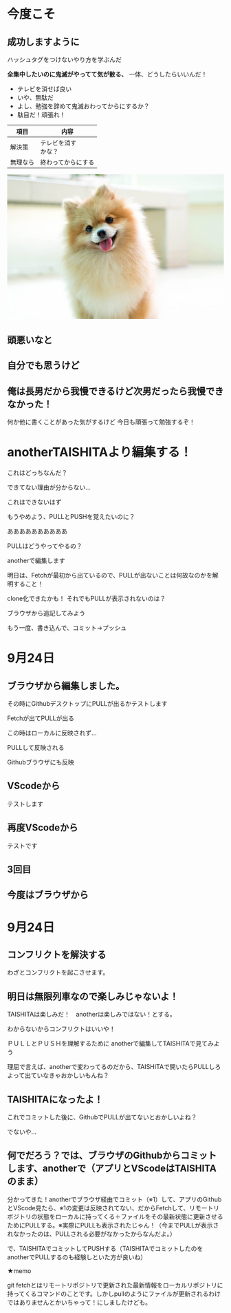# 今度こそ
## 成功しますように
ハッシュタグをつけないやり方を学ぶんだ

**全集中したいのに鬼滅がやってて気が散る、**
一体、どうしたらいいんだ！

- テレビを消せば良い
- いや、無駄だ
- よし、勉強を辞めて鬼滅おわってからにするか？
- 駄目だ！頑張れ！

|項目       |内容
|--|--
|解決策　|テレビを消す<br>かな？
|無理なら|終わってからにする

![ポメラニアン](img/pome.jpg)


## 頭悪いなと
## 自分でも思うけど
## 俺は長男だから我慢できるけど次男だったら我慢できなかった！

何か他に書くことがあった気がするけど
今日も頑張って勉強するぞ！

# anotherTAISHITAより編集する！

これはどっちなんだ？

できてない理由が分からない…

これはできないはず

もうやめよう、PULLとPUSHを覚えたいのに？

ああああああああああ

PULLはどうやってやるの？

anotherで編集します


明日は、Fetchが最初から出ているので、PULLが出ないことは何故なのかを解明すること！

clone化できたかも！
それでもPULLが表示されないのは？

ブラウザから追記してみよう

もう一度、書き込んで、コミット→プッシュ

# 9月24日

## ブラウザから編集しました。
その時にGithubデスクトップにPULLが出るかテストします

Fetchが出てPULLが出る

この時はローカルに反映されず…

PULLして反映される

Githubブラウザにも反映

## VScodeから
テストします

## 再度VScodeから
テストです

## 3回目

## 今度はブラウザから

# 9月24日
## コンフリクトを解決する

わざとコンフリクトを起こさせます。

## 明日は無限列車なので楽しみじゃないよ！

TAISHITAは楽しみだ！　anotherは楽しみではない！とする。

わからないからコンフリクトはいいや！

ＰＵＬＬとＰＵＳＨを理解するために
anotherで編集してTAISHITAで見てみよう

理屈で言えば、anotherで変わってるのだから、TAISHITAで開いたらPULLしろよって出ていなきゃおかしいもんね？

## TAISHITAになったよ！

これでコミットした後に、GithubでPULLが出てないとおかしいよね？

でないや…

## 何でだろう？では、ブラウザのGithubからコミットします、anotherで（アプリとVScodeはTAISHITAのまま）

分かってきた！anotherでブラウザ経由でコミット（※1）して、アプリのGithubとVScode見たら、※1の変更は反映されてない、だからFetchして、リモートリポジトリの状態をローカルに持ってくる＋ファイルをその最新状態に更新させるためにPULLする。※実際にPULLも表示されたじゃん！（今までPULLが表示されなかったのは、PULLされる必要がなかったからなんだよ。）

で、TAISHITAでコミットしてPUSHする（TAISHITAでコミットしたのをanotherでPULLするのも経験しといた方が良いね）

★memo

git fetchとはリモートリポジトリで更新された最新情報をローカルリポジトリに持ってくるコマンドのことです。しかしpullのようにファイルが更新されるわけではありませんとかいちゃって！にしましたけども。
